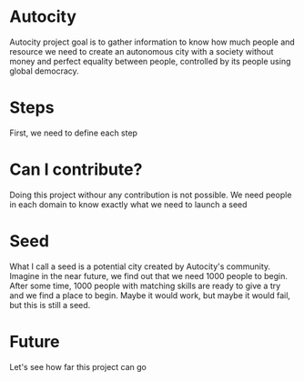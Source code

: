 # Autocity
Autocity project goal is to gather information to know how much people and resource we need to create an autonomous city with a society without money and perfect equality between people, controlled by its people using global democracy.

# Steps
First, we need to define each step

# Can I contribute?
Doing this project withour any contribution is not possible.
We need people in each domain to know exactly what we need to launch a seed

# Seed
What I call a seed is a potential city created by Autocity's community.
Imagine in the near future, we find out that we need 1000 people to begin.
After some time, 1000 people with matching skills are ready to give a try and we find a place to begin.
Maybe it would work, but maybe it would fail, but this is still a seed.

# Future
Let's see how far this project can go
